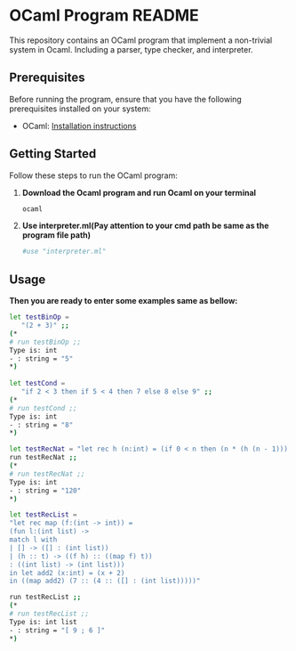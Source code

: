 # OCaml Program README

This repository contains an OCaml program that implement a non-trivial system in Ocaml. Including a parser, type checker, and interpreter.

## Prerequisites

Before running the program, ensure that you have the following prerequisites installed on your system:

- OCaml: [Installation instructions](https://ocaml.org/docs/install.html)

## Getting Started

Follow these steps to run the OCaml program:

1. **Download the Ocaml program and run Ocaml on your terminal**

    ```bash
    ocaml
    ```

2. **Use interpreter.ml(Pay attention to your cmd path be same as the program file path)**

    ```bash
    #use "interpreter.ml"
    ```



## Usage

**Then you are ready to enter some examples same as bellow:**

```bash
let testBinOp = 
   "(2 + 3)" ;;
(*
# run testBinOp ;;
Type is: int
- : string = "5"
*)
  
let testCond = 
   "if 2 < 3 then if 5 < 4 then 7 else 8 else 9" ;;
(*
# run testCond ;;
Type is: int
- : string = "8"
*)

let testRecNat = "let rec h (n:int) = (if 0 < n then (n * (h (n - 1))) else 1 : int) in (h 5)"
run testRecNat ;;
(*
# run testRecNat ;;
Type is: int
- : string = "120"
*)

let testRecList =
"let rec map (f:(int -> int)) =
(fun l:(int list) ->
match l with
| [] -> ([] : (int list))
| (h :: t) -> ((f h) :: ((map f) t))
: ((int list) -> (int list)))
in let add2 (x:int) = (x + 2)
in ((map add2) (7 :: (4 :: ([] : (int list)))))"

run testRecList ;;
(*
# run testRecList ;;
Type is: int list
- : string = "[ 9 ; 6 ]"
*)

```
